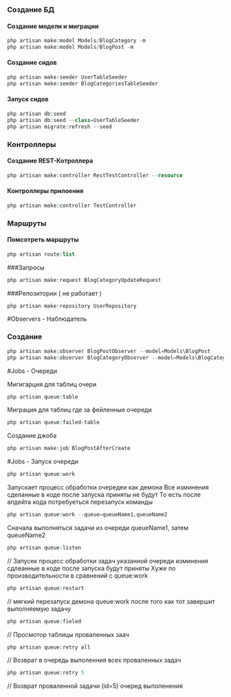 ### Создание БД

#### Создание модели и миграции
```php
php artisan make:model Models/BlogCategory -m
php artisan make:model Models/BlogPost -m
```
#### Создание сидов
```php
php artisan make:seeder UserTableSeeder
php artisan make:seeder BlogCategoriesTableSeeder
```

#### Запуск сидов
```php
php artisan db:seed
php artisan db:seed --class=UserTableSeeder
php artisan migrate:refresh --seed
```

### Контроллеры


#### Создание REST-Котроллера
```php
php artisan make:controller RestTestController --resource
```

#### Контроллеры прилоения
```php
php artisan make:controller TestController
```

### Маршруты

#### Помсотреть маршруты
```php
php artisan route:list
```

###Запросы
```php
php artisan make:request BlogCategoryUpdateRequest
```

###Репозитории ( не работает )
```php
php artisan make:repository UserRepository
```


#Observers - Наблюдатель

### Создание
```php
php artisan make:observer BlogPostObserver --model=Models\BlogPost
php artisan make:observer BlogCategoryObserver --model=Models\BlogCategory
```



#Jobs - Очереди

Мигигарция  для таблиц очери
```php
php artisan queue:table
```

Миграция для таблиц где за фейленные очереди
```php
php artisan queue:failed-table
```

Создание джоба
```php
php artisan make:job BlogPostAfterCreate
```

#Jobs - Запуск очереди
```php
php artisan queue:work
```
Запускает процесс обработки очередеи как демона
Все  изминения сделанные в коде после запуска приняты не будут
То есть после апдейта кода потребуеться перезапуск команды

```php
php artisan queue:work --queue=queueName1,queueName2
```
Сначала выполняться задачи из очереди queueName1, затем queueName2

```php
php artisan queue:listen
```
// Запусек процесс обработки задач указанной очереди
изминения сдлеанные в коде после запуска будут приняты
Хуже по производительности в сравнений с queue:work

```php
php artisan queue:restart
```
// мягкий перезапуск демона queue:work после того как тот завершит выполняемую задачу


```php
php artisan queue:fieled
```
// Просмотор таблицы проваленных заач

```php
php artisan queue:retry all
```
// Возврат в очередь выполенния всех проваленных задач

```php
php artisan queue:retry 5
```
// Возврат проваленной задачи (id=5) очеред выполенения
